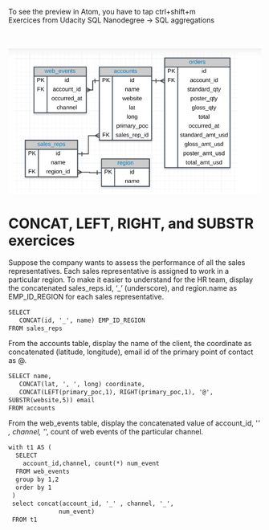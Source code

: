 
To see the preview in Atom, you have to tap ctrl+shift+m </br>
Exercices from Udacity SQL Nanodegree -> SQL aggregations  </br> </br> </br>


![](assets/groupy_by-82530243.PNG)

# CONCAT, LEFT, RIGHT, and SUBSTR  exercices

Suppose the company wants to assess the performance of all the sales representatives. Each sales representative is assigned to work in a particular region. To make it easier to understand for the HR team, display the concatenated sales_reps.id, ‘_’ (underscore), and region.name as EMP_ID_REGION for each sales representative.
```
SELECT
   CONCAT(id, '_', name) EMP_ID_REGION
FROM sales_reps
```
From the accounts table, display the name of the client, the coordinate as concatenated (latitude, longitude), email id of the primary point of contact as <first letter of the primary_poc><last letter of the primary_poc>@<extracted name and domain from the website>.
```
SELECT name,
   CONCAT(lat, ', ', long) coordinate,
   CONCAT(LEFT(primary_poc,1), RIGHT(primary_poc,1), '@', SUBSTR(website,5)) email
FROM accounts
```
From the web_events table, display the concatenated value of account_id, '_' , channel, '_', count of web events of the particular channel.
```
with t1 AS (
  SELECT
	account_id,channel, count(*) num_event
  FROM web_events
  group by 1,2
  order by 1
 )
 select concat(account_id, '_' , channel, '_',
              num_event)
 FROM t1
```
